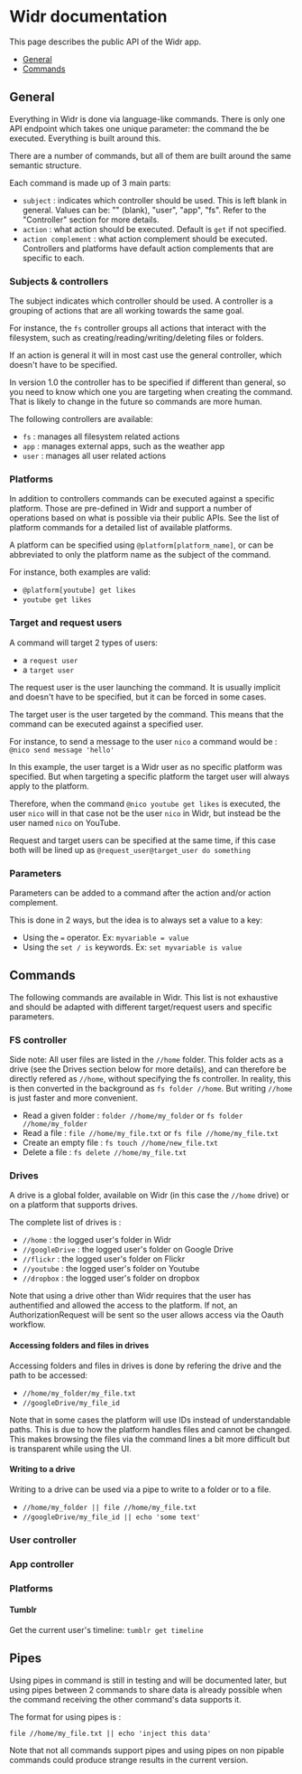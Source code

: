 # Widr documentation

This page describes the public API of the Widr app.

* [General](#general)
* [Commands](#commands)

## General

Everything in Widr is done via language-like commands. There is only one API endpoint which takes one
unique parameter: the command the be executed. Everything is built around this.

There are a number of commands, but all of them are built around the same semantic structure. 

Each command is made up of 3 main parts:
* `subject` : indicates which controller should be used. This is left blank in general. Values can be: 
"" (blank), "user", "app", "fs". Refer to the "Controller" section for more details.
* `action` : what action should be executed. Default is `get` if not specified.
* `action complement` : what action complement should be executed. Controllers and platforms have default action complements that are specific to each.

### Subjects & controllers

The subject indicates which controller should be used. A controller is a grouping of actions that are all working towards the same goal.

For instance, the `fs` controller groups all actions that interact with the filesystem, such as creating/reading/writing/deleting files or folders.

If an action is general it will in most cast use the general controller, which doesn't have to be specified.

In version 1.0 the controller has to be specified if different than general, so you need to know which one you are targeting when creating the command. That is likely to change in the future so commands are more human.

The following controllers are available:
* `fs` : manages all filesystem related actions
* `app` : manages external apps, such as the weather app
* `user` : manages all user related actions

### Platforms

In addition to controllers commands can be executed against a specific platform. Those are pre-defined in Widr and support a number of operations based on what is possible via their public APIs. See the list of platform commands for a detailed list of available platforms.

A platform can be specified using `@platform[platform_name]`, or can be abbreviated to only the platform name as the subject of the command.

For instance, both examples are valid:
* `@platform[youtube] get likes`
* `youtube get likes`

### Target and request users

A command will target 2 types of users:
* a `request user`
* a `target user`

The request user is the user launching the command. It is usually implicit and doesn't have to be specified, but it can be forced in some cases.

The target user is the user targeted by the command. This means that the command can be executed against a specified user.

For instance, to send a message to the user `nico` a command would be : `@nico send message 'hello'`

In this example, the user target is a Widr user as no specific platform was specified. But when targeting a specific platform the target user will always apply to the platform.

Therefore, when the command `@nico youtube get likes` is executed, the user `nico` will in that case not be the user `nico` in Widr, but instead be the user named `nico` on YouTube.

Request and target users can be specified at the same time, if this case both will be lined up as `@request_user@target_user do something`

### Parameters

Parameters can be added to a command after the action and/or action complement.

This is done in 2 ways, but the idea is to always set a value to a key:
* Using the `=` operator. Ex: `myvariable = value`
* Using the `set / is` keywords. Ex: `set myvariable is value`

## Commands

The following commands are available in Widr. This list is not exhaustive and should be adapted with different target/request users and specific parameters.

### FS controller

Side note: All user files are listed in the `//home` folder. This folder acts as a drive (see the Drives section below for more details), and can therefore be directly refered as `//home`, without specifying the fs controller. In reality, this is then converted in the background as `fs folder //home`. But writing `//home` is just faster and more convenient.

* Read a given folder : `folder //home/my_folder` or `fs folder //home/my_folder`
* Read a file : `file //home/my_file.txt` or `fs file //home/my_file.txt`
* Create an empty file : `fs touch //home/new_file.txt`
* Delete a file : `fs delete //home/my_file.txt`


### Drives

A drive is a global folder, available on Widr (in this case the `//home` drive) or on a platform that supports drives.

The complete list of drives is :

* `//home` : the logged user's folder in Widr
* `//googleDrive` : the logged user's folder on Google Drive
* `//flickr` : the logged user's folder on Flickr
* `//youtube` : the logged user's folder on Youtube
* `//dropbox` : the logged user's folder on dropbox

Note that using a drive other than Widr requires that the user has authentified and allowed the access to the platform. If not, an AuthorizationRequest will be sent so the user allows access via the Oauth workflow.

#### Accessing folders and files in drives

Accessing folders and files in drives is done by refering the drive and the path to be accessed:

* `//home/my_folder/my_file.txt`
* `//googleDrive/my_file_id`

Note that in some cases the platform will use IDs instead of understandable paths. This is due to how the platform handles files and cannot be changed. This makes browsing the files via the command lines a bit more difficult but is transparent while using the UI.

#### Writing to a drive

Writing to a drive can be used via a pipe to write to a folder or to a file.

* `//home/my_folder || file //home/my_file.txt`
* `//googleDrive/my_file_id || echo 'some text'`

### User controller

### App controller

### Platforms

#### Tumblr

Get the current user's timeline: `tumblr get timeline`

## Pipes

Using pipes in command is still in testing and will be documented later, but using pipes between 2 commands to share data is already possible when the command receiving the other command's data supports it.

The format for using pipes is :

`file //home/my_file.txt || echo 'inject this data'`

Note that not all commands support pipes and using pipes on non pipable commands could produce strange results in the current version.
